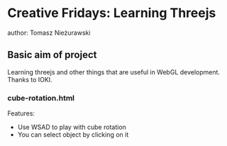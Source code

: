 <h1>Creative Fridays: Learning Threejs</h1>
<p>author: Tomasz Nieżurawski</p>
<h2>Basic aim of project</h2>
<p>Learning threejs and other things that are useful in WebGL development.<br/>
Thanks to IOKI.
</p>
<h3>cube-rotation.html</h3>
<p>Features:</p>
<p>
	<ul>
		<li>Use WSAD to play with cube rotation</li>
		<li>You can select object by clicking on it</li>
	</ul>
</p>